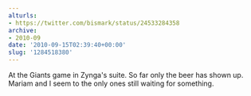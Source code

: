 ```yaml
---
alturls:
- https://twitter.com/bismark/status/24533284358
archive:
- 2010-09
date: '2010-09-15T02:39:40+00:00'
slug: '1284518380'
---
```


At the Giants game in Zynga's suite. So far only the beer has shown up. Mariam and I seem to the only ones still waiting for something.

